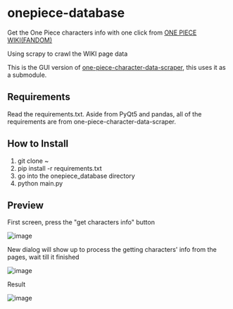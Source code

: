 # onepiece-database
Get the One Piece characters info with one click from <a href="https://onepiece.fandom.com/wiki/One_Piece_Wiki">ONE PIECE WIKI(FANDOM)</a>

Using scrapy to crawl the WIKI page data

This is the GUI version of <a href="https://github.com/yjg30737/one-piece-character-data-scraper">one-piece-character-data-scraper</a>, this uses it as a submodule.

## Requirements
Read the requirements.txt. Aside from PyQt5 and pandas, all of the requirements are from one-piece-character-data-scraper.

## How to Install
1. git clone ~
2. pip install -r requirements.txt
3. go into the onepiece_database directory
4. python main.py

## Preview

First screen, press the "get characters info" button

![image](https://user-images.githubusercontent.com/55078043/212575373-6ea962d1-af92-42ae-a4a8-6326d505c9cf.png)

New dialog will show up to process the getting characters' info from the pages, wait till it finished

![image](https://user-images.githubusercontent.com/55078043/212575322-ebbc6de3-29a7-483d-bf6f-e9d848d4ff79.png)

Result

![image](https://user-images.githubusercontent.com/55078043/212575088-d7c441fc-5cbb-4af5-9e4e-a3ef0eb30e45.png)

